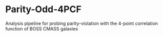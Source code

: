 # Parity-Odd-4PCF
Analysis pipeline for probing parity-violation with the 4-point correlation function of BOSS CMASS galaxies

